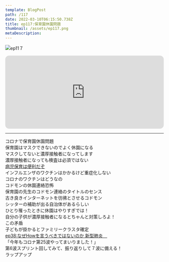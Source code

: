 ```yaml
---
template: BlogPost
path: /117
date: 2022-03-10T06:15:50.738Z
title: ep117:保育園休園問題
thumbnail: /assets/ep117.png
metaDescription:
---
```

![ep11７](/assets/ep117.png)

<iframe style="border-radius:12px" src="https://open.spotify.com/embed/episode/4n7vnzXUiQE7BjeiyioUzK?utm_source=generator" width="100%" height="232" frameBorder="0" allowfullscreen="" allow="autoplay; clipboard-write; encrypted-media; fullscreen; picture-in-picture"></iframe>

***


コロナで保育園休園問題  
保育園はマスクできないのでよく休園になる  
マスクしてないと濃厚接触者になってします  
濃厚接触者になっても検査は必須ではない  
[病児保育は便利だぞ](https://ja.wikipedia.org/wiki/%E7%97%85%E5%85%90%E4%BF%9D%E8%82%B2)  
インフルエンザのワクチンはかかるけど重症化しない  
コロナのワクチンはどうなの  
コドモンの休園連絡恐怖  
保育園の先生のコドモン連絡のタイトルのセンス  
古き良きインターネットを彷彿とさせるコドモン  
シッターの補助が出る自治体があるらしい  
ひとり罹ったときに休園はやりすぎでは！  
自分の子供が濃厚接触者になるとちゃんと対策しろよ！  
この矛盾  
子どもが掛かるとファミリークラスタ確定  
[ep38:なぜHowを言うべきではないのか 新型肺炎　](https://jamming.fm/38)  
「今年もコロナ第25波やってまいりました！」  
第6波スプリント回してみて、振り返りして７波に備える！  
ラップアップ  
